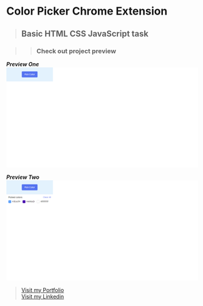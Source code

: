 # Color Picker Chrome Extension

> ## Basic HTML CSS JavaScript task

> > ### Check out project preview

**_Preview One_**
![Image1](/previews/scrnli_9_2_2023_7-04-18%20PM.png)

**_Preview Two_**
![Image2](/previews/scrnli_9_2_2023_7-04-54%20PM.png)

> [Visit my Portfolio](https://sroy-portfolio.netlify.app "My Portfolio Website") <br> [Visit my Linkedin](https://www.linkedin.com/in/souvik-roy-252191270 "My Linkedin Profile")
